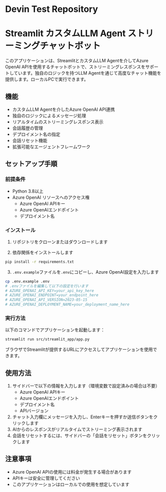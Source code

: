 # Devin Test Repository

# Streamlit カスタムLLM Agent ストリーミングチャットボット

このアプリケーションは、StreamlitとカスタムLLM Agentを介してAzure OpenAI APIを使用するチャットボットで、ストリーミングレスポンスをサポートしています。独自のロジックを持つLLM Agentを通じて高度なチャット機能を提供します。ローカルPCで実行できます。

## 機能

- カスタムLLM Agentを介したAzure OpenAI API連携
- 独自のロジックによるメッセージ処理
- リアルタイムのストリーミングレスポンス表示
- 会話履歴の管理
- デプロイメント名の指定
- 会話リセット機能
- 拡張可能なエージェントフレームワーク

## セットアップ手順

### 前提条件

- Python 3.8以上
- Azure OpenAI リソースへのアクセス権
  - Azure OpenAI APIキー
  - Azure OpenAIエンドポイント
  - デプロイメント名

### インストール

1. リポジトリをクローンまたはダウンロードします

2. 依存関係をインストールします
```bash
pip install -r requirements.txt
```

3. `.env.example`ファイルを`.env`にコピーし、Azure OpenAI設定を入力します
```bash
cp .env.example .env
# .envファイルを編集して以下の設定を行います
# AZURE_OPENAI_API_KEY=your_api_key_here
# AZURE_OPENAI_ENDPOINT=your_endpoint_here
# AZURE_OPENAI_API_VERSION=2023-05-15
# AZURE_OPENAI_DEPLOYMENT_NAME=your_deployment_name_here
```

### 実行方法

以下のコマンドでアプリケーションを起動します：
```bash
streamlit run src/streamlit_app/app.py
```

ブラウザでStreamlitが提供するURLにアクセスしてアプリケーションを使用できます。

## 使用方法

1. サイドバーで以下の情報を入力します（環境変数で設定済みの場合は不要）
   - Azure OpenAI APIキー
   - Azure OpenAIエンドポイント
   - デプロイメント名
   - APIバージョン
2. チャット入力欄にメッセージを入力し、Enterキーを押すか送信ボタンをクリックします
3. AIからのレスポンスがリアルタイムでストリーミング表示されます
4. 会話をリセットするには、サイドバーの「会話をリセット」ボタンをクリックします

## 注意事項

- Azure OpenAI APIの使用には料金が発生する場合があります
- APIキーは安全に管理してください
- このアプリケーションはローカルでの使用を想定しています
